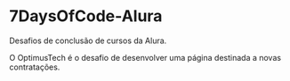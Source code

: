 # 7DaysOfCode-Alura
Desafios de conclusão de cursos da Alura.

O OptimusTech é o desafio de desenvolver uma página destinada a novas contratações.
